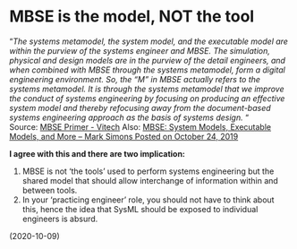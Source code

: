 # MBSE is the model, NOT the tool

“_The systems metamodel, the system model, and the executable model are within the purview of the systems engineer and MBSE. The simulation, physical and design models are in the purview of the detail engineers, and when combined with MBSE through the systems metamodel, form a digital engineering environment. So, the “M” in MBSE actually refers to the systems metamodel. It is through the systems metamodel that we improve the conduct of systems engineering by focusing on producing an effective system model and thereby refocusing away from the document-based systems engineering approach as the basis of systems design._ “  
Source:  [MBSE Primer - Vitech](https://vitechcorp.com/mbse-primer/) 
Also:  [MBSE: System Models, Executable Models, and More – Mark Simons Posted on October 24, 2019](https://systems-wise.com/mbse-system-models-executable-models-and-more/) 

**I agree with this and there are two implication:**

1.  MBSE is not ‘the tools’ used to perform systems engineering but the shared model that should allow interchange of information within and between tools.
2.  In your ‘practicing engineer’ role, you should not have to think about this, hence the idea that SysML should be exposed to individual engineers is absurd.

(2020-10-09)